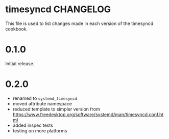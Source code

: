 # timesyncd CHANGELOG

This file is used to list changes made in each version of the timesyncd cookbook.

# 0.1.0

Initial release.

# 0.2.0

- renamed to `systemd_timesyncd`
- moved attribute namespace
- reduced template to simpler version from https://www.freedesktop.org/software/systemd/man/timesyncd.conf.html
- added inspec tests
- testing on more platforms
